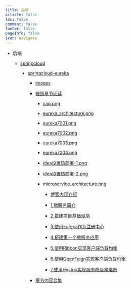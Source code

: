 ```yaml
---
title: 后端
article: false
toc: false
comment: false
footer: false
pageInfo: false
icon: navigate
---
```


- 后端

    - <a class="breadcrumb-link" href="springcloud">springcloud</a>

        - <a class="breadcrumb-link" href="springcloud/springcloud-eureka">springcloud-eureka</a>

            - <a class="breadcrumb-link" href="springcloud/springcloud-eureka/images">images</a>

            - <a class="breadcrumb-link" href="springcloud/springcloud-eureka/shardings">按照章节阅读</a>


                - <a class="breadcrumb-link" href="springcloud/springcloud-eureka/shardings/cap.png">cap.png</a>

                - <a class="breadcrumb-link" href="springcloud/springcloud-eureka/shardings/eureka_architecture.png">eureka_architecture.png</a>

                - <a class="breadcrumb-link" href="springcloud/springcloud-eureka/shardings/eureka7001.png">eureka7001.png</a>

                - <a class="breadcrumb-link" href="springcloud/springcloud-eureka/shardings/eureka7002.png">eureka7002.png</a>

                - <a class="breadcrumb-link" href="springcloud/springcloud-eureka/shardings/eureka7003.png">eureka7003.png</a>

                - <a class="breadcrumb-link" href="springcloud/springcloud-eureka/shardings/eureka7004.png">eureka7004.png</a>

                - <a class="breadcrumb-link" href="springcloud/springcloud-eureka/shardings/idea设置热部署-1.png">idea设置热部署-1.png</a>

                - <a class="breadcrumb-link" href="springcloud/springcloud-eureka/shardings/idea设置热部署-2.png">idea设置热部署-2.png</a>

                - <a class="breadcrumb-link" href="springcloud/springcloud-eureka/shardings/microservice_architecture.png">microservice_architecture.png</a>

                    - <a class="breadcrumb-link" href="springcloud/springcloud-eureka/shardings//springcloud-eureka-chapter-0.博客内容介绍.html">博客内容介绍</a>

                    - <a class="breadcrumb-link" href="springcloud/springcloud-eureka/shardings//springcloud-eureka-chapter-1.微服务简介.html">1.微服务简介</a>

                    - <a class="breadcrumb-link" href="springcloud/springcloud-eureka/shardings//springcloud-eureka-chapter-2.搭建项目基础设施.html">2.搭建项目基础设施</a>

                    - <a class="breadcrumb-link" href="springcloud/springcloud-eureka/shardings//springcloud-eureka-chapter-3.使用Eureka作为注册中心.html">3.使用Eureka作为注册中心</a>

                    - <a class="breadcrumb-link" href="springcloud/springcloud-eureka/shardings//springcloud-eureka-chapter-4.搭建第一个微服务应用.html">4.搭建第一个微服务应用</a>

                    - <a class="breadcrumb-link" href="springcloud/springcloud-eureka/shardings//springcloud-eureka-chapter-5.使用Ribbon实现客户端负载均衡.html">5.使用Ribbon实现客户端负载均衡</a>

                    - <a class="breadcrumb-link" href="springcloud/springcloud-eureka/shardings//springcloud-eureka-chapter-6.使用OpenFeign实现客户端负载均衡.html">6.使用OpenFeign实现客户端负载均衡</a>

                    - <a class="breadcrumb-link" href="springcloud/springcloud-eureka/shardings//springcloud-eureka-chapter-7.使用Hystrix实现服务降级和熔断.html">7.使用Hystrix实现服务降级和熔断</a>

            - <a class="breadcrumb-link" href="springcloud/springcloud-eureka/springcloud-eureka.html#intro">章节内容合集</a>
